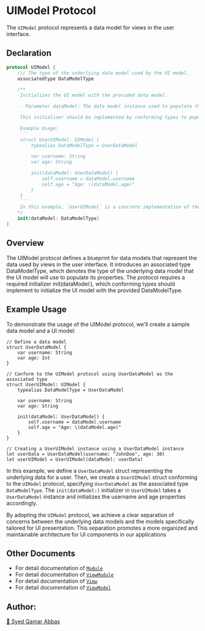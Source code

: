 # UIModel Protocol

The `UIModel` protocol represents a data model for views in the user interface.

## Declaration

```swift
protocol UIModel {
    /// The type of the underlying data model used by the UI model.
    associatedtype DataModelType

    /**
     Initializes the UI model with the provided data model.

     - Parameter dataModel: The data model instance used to populate the UI model.

     This initializer should be implemented by conforming types to populate the UI model properties based on the given `dataModel`.

     Example Usage:
     ```
     struct UserUIModel: UIModel {
         typealias DataModelType = UserDataModel

         var username: String
         var age: String

         init(dataModel: UserDataModel) {
             self.username = dataModel.username
             self.age = "Age: \(dataModel.age)"
         }
     }
     ```
     In this example, `UserUIModel` is a concrete implementation of the `UIModel` protocol. The initializer takes a `UserDataModel` instance and sets the `username` and `age` properties accordingly.
    */
    init(dataModel: DataModelType)
}
```
## Overview

The UIModel protocol defines a blueprint for data models that represent the data used by views in the user interface. It introduces an associated type DataModelType, which denotes the type of the underlying data model that the UI model will use to populate its properties. The protocol requires a required initializer init(dataModel:), which conforming types should implement to initialize the UI model with the provided DataModelType.

## Example Usage

To demonstrate the usage of the UIModel protocol, we'll create a sample data model and a UI model:

```
// Define a data model
struct UserDataModel {
    var username: String
    var age: Int
}

// Conform to the UIModel protocol using UserDataModel as the associated type
struct UserUIModel: UIModel {
    typealias DataModelType = UserDataModel

    var username: String
    var age: String

    init(dataModel: UserDataModel) {
        self.username = dataModel.username
        self.age = "Age: \(dataModel.age)"
    }
}

// Creating a UserUIModel instance using a UserDataModel instance
let userData = UserDataModel(username: "JohnDoe", age: 30)
let userUIModel = UserUIModel(dataModel: userData)
```

In this example, we define a `UserDataModel` struct representing the underlying data for a user. Then, we create a `UserUIModel` struct conforming to the `UIModel` protocol, specifying `UserDataModel` as the associated type `DataModelType`. The `init(dataModel:)` initializer in `UserUIModel` takes a `UserDataModel` instance and initializes the username and age properties accordingly.

By adopting the `UIModel` protocol, we achieve a clear separation of concerns between the underlying data models and the models specifically tailored for UI presentation. This separation promotes a more organized and maintainable architecture for UI components in our applications


## Other Documents

- For detail documentation of [`Module`](Module.md)
- For detail documentation of [`ViewModule`](ViewModule.md)
- For detail documentation of [`View`](View.md)
- For detail documentation of [`ViewModel`](ViewModel.md)

## Author:
[🔗 Syed Qamar Abbas](https://www.linkedin.com/in/syed-qamar-abbas-2b23b794/)
